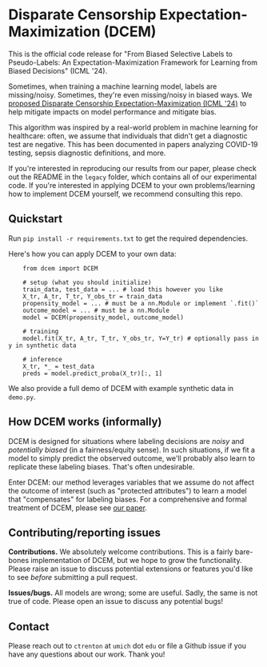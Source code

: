 # Disparate Censorship Expectation-Maximization (DCEM)

This is the official code release for "From Biased Selective Labels to Pseudo-Labels: An Expectation-Maximization Framework for Learning from Biased Decisions" (ICML '24).

Sometimes, when training a machine learning model, labels are missing/noisy. Sometimes, they're even missing/noisy in biased ways. We [proposed Disparate Censorship Expectation-Maximization (ICML '24)](https://icml.cc/virtual/2024/poster/33393) to help mitigate impacts on model performance and mitigate bias.

This algorithm was inspired by a real-world problem in machine learning for healthcare: often, we assume that individuals that didn't get a diagnostic test are negative. This has been documented in papers analyzing COVID-19 testing, sepsis diagnostic definitions, and more. 

If you're interested in reproducing our results from our paper, please check out the README in the `legacy` folder, which contains all of our experimental code. If you're interested in applying DCEM to your own problems/learning how to implement DCEM yourself, we recommend consulting this repo.

## Quickstart

Run `pip install -r requirements.txt` to get the required dependencies.

Here's how you can apply DCEM to your own data:
```
    from dcem import DCEM

    # setup (what you should initialize)
    train_data, test_data = ... # load this however you like
    X_tr, A_tr, T_tr, Y_obs_tr = train_data
    propensity_model = ... # must be a nn.Module or implement `.fit()`
    outcome_model = ... # must be a nn.Module
    model = DCEM(propensity_model, outcome_model)

    # training
    model.fit(X_tr, A_tr, T_tr, Y_obs_tr, Y=Y_tr) # optionally pass in y in synthetic data

    # inference
    X_tr, *_ = test_data
    preds = model.predict_proba(X_tr)[:, 1]
```

We also provide a full demo of DCEM with example synthetic data in `demo.py`. 

## How DCEM works (informally)

DCEM is designed for situations where labeling decisions are *noisy* and *potentially biased* (in a fairness/equity sense). In such situations, if we fit a model to simply predict the observed outcome, we'll probably also learn to replicate these labeling biases. That's often undesirable. 

Enter DCEM: our method leverages variables that we assume do not affect the outcome of interest (such as "protected attributes") to learn a model that "compensates" for labeling biases. For a comprehensive and formal treatment of DCEM, please see [our paper](https://icml.cc/virtual/2024/poster/33393).

## Contributing/reporting issues

**Contributions.** We absolutely welcome contributions. This is a fairly bare-bones implementation of DCEM, but we hope to grow the functionality. Please raise an issue to discuss potential extensions or features you'd like to see *before* submitting a pull request. 

**Issues/bugs.** All models are wrong; some are useful. Sadly, the same is not true of code. Please open an issue to discuss any potential bugs!

## Contact

Please reach out to `ctrenton` at `umich` dot `edu` or file a Github issue if you have any questions about our work. Thank you!
